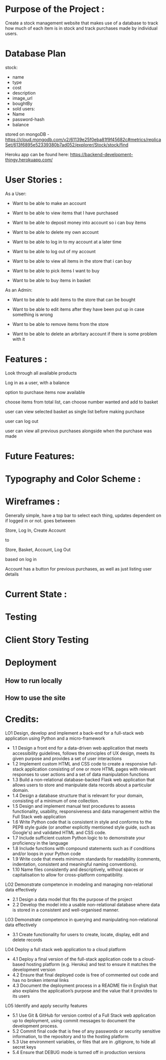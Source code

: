 # Purpose of the Project :

Create a stock management website that makes use of a database to track how much of each item is in stock and track purchases made by individual users.

# Database Plan

stock:
-   name
-   type
-   cost
-   description
-   image_url
-   boughtBy
-   sold
users:
-   Name
-   password-hash
-   balance


stored on mongoDB - https://cloud.mongodb.com/v2/61139e25f0eba81f9f45682c#metrics/replicaSet/613f6895e52339380b7ad052/explorer/Stock/stock/find

Heroku app can be found here: https://backend-development-thingy.herokuapp.com/

# User Stories :

As a User:

- Want to be able to make an account

- Want to be able to view items that I have purchased

- Want to be able to deposit money into account so i can buy items

- Want to be able to delete my own account

- Want to be able to log in to my account at a later time

- Want to be able to log out of my account

- Want to be able to view all items in the store that i can buy

- Want to be able to pick items I want to buy

- Want to be able to buy items in basket


As an Admin:

- Want to be able to add items to the store that can be bought

- Want to be able to edit items after they have been put up in case something is wrong

- Want to be able to remove items from the store

- Want to be able to delete an arbritary account if there is some problem with it

# Features :

Look through all available products

Log in as a user, with a balance

option to purchase items now available

choose items from total list, can choose number wanted and add to basket

user can view selected basket as single list before making purchase

user can log out

user can view all previous purchases alongside when the purchase was made


# Future Features: 




# Typography and Color Scheme :




# Wireframes :

Generally simple, have a top bar to select each thing, updates dependent on if logged in or not. goes betweeen

Store, Log In, Create Account

to 

Store, Basket, Account, Log Out

based on log in

Account has a button for previous purchases, as well as just listing user details

# Current State :



# Testing



# Client Story Testing


# Deployment


## How to run locally

## How to use the site


# Credits: 

LO1 Design, develop and implement a back-end for a full-stack web application using Python and a micro-framework

- 1.1	Design a front end for a data-driven web application that meets accessibility guidelines, follows the principles of UX design, meets its given purpose and provides a set of user interactions
- 1.2	Implement custom HTML and CSS code to create a responsive full-stack application consisting of one or more HTML pages with relevant responses to user actions and a set of data manipulation functions
- 1.3	Build a non-relational database-backed Flask web application that allows users to store and manipulate data records about a particular domain.
- 1.4	Design a database structure that is relevant for your domain, consisting of a minimum of one collection.
- 1.5	Design and implement manual test procedures to assess functionality, usability, responsiveness and data management within the Full Stack web application
- 1.6	Write Python code that is consistent in style and conforms to the PEP8 style guide (or another explicitly mentioned style guide, such as Google's) and validated HTML and CSS code.
- 1.7	Include sufficient custom Python logic to to demonstrate your proficiency in the language
- 1.8	Include functions with compound statements such as if conditions and/or loops in your Python code
- 1.9	Write code that meets minimum standards for readability (comments, indentation, consistent and meaningful naming conventions).
- 1.10	Name files consistently and descriptively, without spaces or capitalisation to allow for cross-platform compatibility.

LO2 Demonstrate competence in modeling and managing non-relational data effectively

- 2.1	Design a data model that fits the purpose of the project
- 2.2	Develop the model into a usable non-relational database where data is stored in a consistent and well-organised manner.


LO3 Demonstrate competence in querying and manipulating non-relational data effectively

- 3.1	Create functionality for users to create, locate, display, edit and delete records


LO4 Deploy a full stack web application to a cloud platform

- 4.1	Deploy a final version of the full-stack application code to a cloud-based hosting platform (e.g. Heroku) and test to ensure it matches the development version
- 4.2	Ensure that final deployed code is free of commented out code and has no broken internal links
- 4.3	Document the deployment process in a README file in English that also explains the application’s purpose and the value that it provides to its users

LO5 Identify and apply security features

- 5.1	Use Git & GitHub for version control of a Full Stack web application up to deployment, using commit messages to document the development process.
- 5.2	Commit final code that is free of any passwords or security sensitive information, to the repository and to the hosting platform
- 5.3	Use environment variables, or files that are in .gitignore, to hide all secret keys
- 5.4	Ensure that DEBUG mode is turned off in production versions